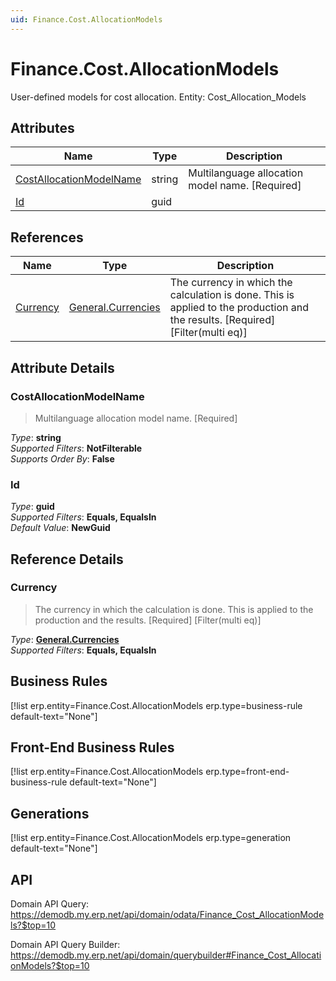 ```yaml
---
uid: Finance.Cost.AllocationModels
---
```

# Finance.Cost.AllocationModels

User-defined models for cost allocation. Entity: Cost_Allocation_Models

## Attributes

| Name | Type | Description |
| ---- | ---- | --- |
| [CostAllocationModelName](Finance.Cost.AllocationModels.md#costallocationmodelname) | string | Multilanguage allocation model name. [Required] 
| [Id](Finance.Cost.AllocationModels.md#id) | guid |  

## References

| Name | Type | Description |
| ---- | ---- | --- |
| [Currency](Finance.Cost.AllocationModels.md#currency) | [General.Currencies](General.Currencies.md) | The currency in which the calculation is done. This is applied to the production and the results. [Required] [Filter(multi eq)] |


## Attribute Details

### CostAllocationModelName

> Multilanguage allocation model name. [Required]

_Type_: **string**  
_Supported Filters_: **NotFilterable**  
_Supports Order By_: **False**  

### Id

_Type_: **guid**  
_Supported Filters_: **Equals, EqualsIn**  
_Default Value_: **NewGuid**  


## Reference Details

### Currency

> The currency in which the calculation is done. This is applied to the production and the results. [Required] [Filter(multi eq)]

_Type_: **[General.Currencies](General.Currencies.md)**  
_Supported Filters_: **Equals, EqualsIn**  



## Business Rules

[!list erp.entity=Finance.Cost.AllocationModels erp.type=business-rule default-text="None"]

## Front-End Business Rules

[!list erp.entity=Finance.Cost.AllocationModels erp.type=front-end-business-rule default-text="None"]

## Generations

[!list erp.entity=Finance.Cost.AllocationModels erp.type=generation default-text="None"]

## API

Domain API Query:
<https://demodb.my.erp.net/api/domain/odata/Finance_Cost_AllocationModels?$top=10>

Domain API Query Builder:
<https://demodb.my.erp.net/api/domain/querybuilder#Finance_Cost_AllocationModels?$top=10>

